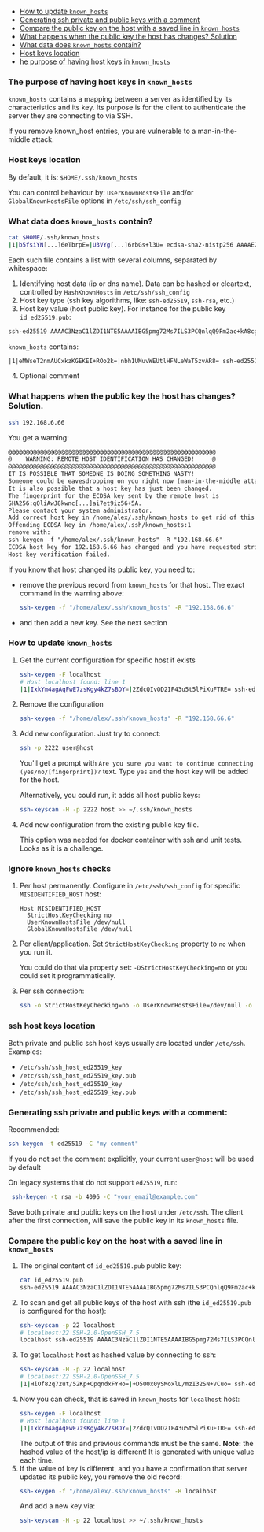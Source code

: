
* [How to update `known_hosts`](#how-to-update-known_hosts)
* [Generating ssh private and public keys with a comment](#generating-ssh-private-and-public-keys-with-a-comment)
* [Compare the public key on the host with a saved line in `known_hosts`](#compare-the-public-key-on-the-host-with-a-saved-line-in-known_hosts)
* [What happens when the public key the host has changes? Solution](#what-happens-when-the-public-key-the-host-has-changes-solution)
* [What data does `known_hosts` contain?](#what-data-does-known_hosts-contain)
* [Host keys location](#host-keys-location)
* [he purpose of having host keys in `known_hosts`](#the-purpose-of-having-host-keys-in-known_hosts)

### The purpose of having host keys in `known_hosts`

`known_hosts` contains a mapping between a server as identified by its characteristics and its key.
Its purpose is for the client to authenticate the server they are connecting to via SSH.

If you remove known_host entries, you are vulnerable to a man-in-the-middle attack.

### Host keys location

By default, it is: `$HOME/.ssh/known_hosts`

You can control behaviour by: `UserKnownHostsFile` and/or `GlobalKnownHostsFile` options in `/etc/ssh/ssh_config`

### What data does `known_hosts` contain?

```bash
cat $HOME/.ssh/known_hosts
|1|b5fsiYN[...]6eTbrpE=|U3VYg[...]6rbGs+l3U= ecdsa-sha2-nistp256 AAAAE2VjZHNhLXNoYTItbmlzdHAyN[...]KhcRXB3zj/eIdk+kO7CYQy+u6Kc=
```
Each such file contains a list with several columns, separated by whitespace:

1. Identifying host data (ip or dns name). 
  Data can be hashed or cleartext, controlled by `HashKnownHosts` in `/etc/ssh/ssh_config`
2. Host key type (ssh key algorithms, like: `ssh-ed25519`, `ssh-rsa`, etc.)
3. Host key value (host public key). 
For instance for the public key `id_ed25519.pub`:
```txt
ssh-ed25519 AAAAC3NzaC1lZDI1NTE5AAAAIBG5pmg72Ms7ILS3PCQnlqQ9Fm2ac+kA8cgfQKKnijge user@host
```
`known_hosts` contains:
```txt
|1|eMWseT2nmAUCxkzKGEKEI+ROo2k=|nbh1UMuvWEUtlHFNLeWaT5zvAR8= ssh-ed25519 AAAAC3NzaC1lZDI1NTE5AAAAIBG5pmg72Ms7ILS3PCQnlqQ9Fm2ac+kA8cgfQKKnijge
```
4. Optional comment

### What happens when the public key the host has changes? Solution.

```bash
ssh 192.168.6.66
```
You get a warning:

```txt
@@@@@@@@@@@@@@@@@@@@@@@@@@@@@@@@@@@@@@@@@@@@@@@@@@@@@@@@@@@
@    WARNING: REMOTE HOST IDENTIFICATION HAS CHANGED!     @
@@@@@@@@@@@@@@@@@@@@@@@@@@@@@@@@@@@@@@@@@@@@@@@@@@@@@@@@@@@
IT IS POSSIBLE THAT SOMEONE IS DOING SOMETHING NASTY!
Someone could be eavesdropping on you right now (man-in-the-middle attack)!
It is also possible that a host key has just been changed.
The fingerprint for the ECDSA key sent by the remote host is
SHA256:q0liAwJ8kwnc[...]ai7et9iz56+5A.
Please contact your system administrator.
Add correct host key in /home/alex/.ssh/known_hosts to get rid of this message.
Offending ECDSA key in /home/alex/.ssh/known_hosts:1
remove with:
ssh-keygen -f "/home/alex/.ssh/known_hosts" -R "192.168.66.6"
ECDSA host key for 192.168.6.66 has changed and you have requested strict checking.
Host key verification failed.
```

If you know that host changed its public key, you need to:
- remove the previous record from `known_hosts` for that host. The exact command in the warning above:
    ```bash
    ssh-keygen -f "/home/alex/.ssh/known_hosts" -R "192.168.66.6"
    ```
- and then add a new key. See the next section 

### How to update `known_hosts`
1. Get the current configuration for specific host if exists
    ```bash
    ssh-keygen -F localhost
    # Host localhost found: line 1 
    |1|IxkYm4agAqFwE7zsKgy4kZ7sBDY=|2ZdcQIvOD2IP43u5t5lPiXuFTRE= ssh-ed25519 AAAAC3NzaC1lZDI1NTE5AAAAIBG5pmg72Ms7ILS3PCQnlqQ9Fm2ac+kA8cgfQKKnijge
    ```
2. Remove the configuration
    ```bash
    ssh-keygen -f "/home/alex/.ssh/known_hosts" -R "192.168.66.6"
    ```
3. Add new configuration. Just try to connect:
    ```bash
    ssh -p 2222 user@host
    ```
   You'll get a prompt with `Are you sure you want to continue connecting (yes/no/[fingerprint])?` text.
    Type `yes` and the host key will be added for the host.

    Alternatively, you could run, it adds all host public keys:
    ```bash
    ssh-keyscan -H -p 2222 host >> ~/.ssh/known_hosts
    ```
4. Add new configuration from the existing public key file.
    
    This option was needed for docker container with ssh and unit tests. 
    Looks as it is a challenge. 

### Ignore `known_hosts` checks

1. Per host permanently. Configure in `/etc/ssh/ssh_config` for specific `MISIDENTIFIED_HOST` host:
    ```text
    Host MISIDENTIFIED_HOST
      StrictHostKeyChecking no
      UserKnownHostsFile /dev/null
      GlobalKnownHostsFile /dev/null
    ```
2. Per client/application. Set `StrictHostKeyChecking` property to `no` when you run it.

    You could do that via property set: `-DStrictHostKeyChecking=no` or you could set it programmatically.

3. Per ssh connection:
    ```bash
    ssh -o StrictHostKeyChecking=no -o UserKnownHostsFile=/dev/null -o GlobalKnownHostsFile=/dev/null 192.168.6.66
    ```

### ssh host keys location

Both private and public ssh host keys usually are located under `/etc/ssh`. Examples:
- `/etc/ssh/ssh_host_ed25519_key`
- `/etc/ssh/ssh_host_ed25519_key.pub`
- `/etc/ssh/ssh_host_ed25519_key`
- `/etc/ssh/ssh_host_ed25519_key.pub`

### Generating ssh private and public keys with a comment:

Recommended:
```bash
ssh-keygen -t ed25519 -C "my comment"
```
If you do not set the comment explicitly, your current `user@host` will be used by default

On legacy systems that do not support `ed25519`, run:
```bash
 ssh-keygen -t rsa -b 4096 -C "your_email@example.com"
```

Save both private and public keys on the host under `/etc/ssh`.
The client after the first connection, will save the public key in its `known_hosts` file.

### Compare the public key on the host with a saved line in `known_hosts`

1. The original content of `id_ed25519.pub` public key:
    ```bash
    cat id_ed25519.pub
    ssh-ed25519 AAAAC3NzaC1lZDI1NTE5AAAAIBG5pmg72Ms7ILS3PCQnlqQ9Fm2ac+kA8cgfQKKnijge user@host
    ```
2. To scan and get all public keys of the host with ssh (the `id_ed25519.pub` is configured for the host):
    ```bash
    ssh-keyscan -p 22 localhost
    # localhost:22 SSH-2.0-OpenSSH_7.5
    localhost ssh-ed25519 AAAAC3NzaC1lZDI1NTE5AAAAIBG5pmg72Ms7ILS3PCQnlqQ9Fm2ac+kA8cgfQKKnijge
    ```
3. To get `localhost` host as hashed value by connecting to ssh:
    ```bash
    ssh-keyscan -H -p 22 localhost
    # localhost:22 SSH-2.0-OpenSSH_7.5
    |1|HiOf82q72ut/52Kp+OpqndxFYHo=|+D5O0x0ySMoxlL/mzI32SN+VCuo= ssh-ed25519 AAAAC3NzaC1lZDI1NTE5AAAAIBG5pmg72Ms7ILS3PCQnlqQ9Fm2ac+kA8cgfQKKnijge
    ```
4. Now you can check, that is saved in `known_hosts` for `localhost` host:
    ```bash
    ssh-keygen -F localhost
    # Host localhost found: line 1 
    |1|IxkYm4agAqFwE7zsKgy4kZ7sBDY=|2ZdcQIvOD2IP43u5t5lPiXuFTRE= ssh-ed25519 AAAAC3NzaC1lZDI1NTE5AAAAIBG5pmg72Ms7ILS3PCQnlqQ9Fm2ac+kA8cgfQKKnijge
    ```
    The output of this and previous commands must be the same. 
    **Note:** the hashed value of the host/ip is different! It is generated with unique value each time.
5. If the value of key is different, and you have a confirmation that server updated its public key, you remove the old record:
    ```bash
    ssh-keygen -f "/home/alex/.ssh/known_hosts" -R localhost
    ```
    And add a new key via:
    ```bash
    ssh-keyscan -H -p 22 localhost >> ~/.ssh/known_hosts
    ```
